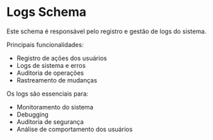 # Logs Schema

Este schema é responsável pelo registro e gestão de logs do sistema.

Principais funcionalidades:
- Registro de ações dos usuários
- Logs de sistema e erros
- Auditoria de operações
- Rastreamento de mudanças

Os logs são essenciais para:
- Monitoramento do sistema
- Debugging
- Auditoria de segurança
- Análise de comportamento dos usuários
